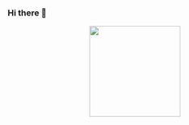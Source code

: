 ### Hi there 👋

<p align="center">
  <a href="https://github.com/AVS1508">
    <img height="180em" src="https://github-readme-stats-eight-theta.vercel.app/api?username=QuangDiy&show_icons=true&theme=algolia&include_all_commits=true&count_private=true"/>
  </a>
<!--   <a href="https://github.com/AVS1508">
    <img height="180em" src="https://github-readme-stats-eight-theta.vercel.app/api/top-langs/?username=QuangDiy&layout=compact&langs_count=8&theme=algolia"/>
  </a> -->
</p>
